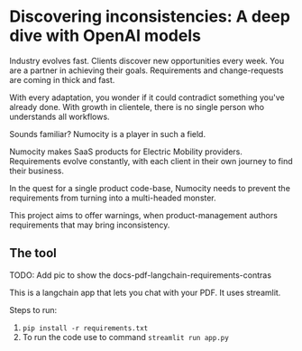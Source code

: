 # Discovering inconsistencies: A deep dive with OpenAI models

Industry evolves fast. Clients discover new opportunities every week.
You are a partner in achieving their goals.
Requirements and change-requests are coming in thick and fast.

With every adaptation, you wonder if it could contradict something you've already done.
With growth in clientele, there is no single person who understands all workflows.

Sounds familiar? Numocity is a player in such a field.

Numocity makes SaaS products for Electric Mobility providers.
Requirements evolve constantly, with each client in their own journey to find their business.

In the quest for a single product code-base, Numocity needs to prevent the requirements from turning into a multi-headed monster.

This project aims to offer warnings, when product-management authors requirements that may bring inconsistency.

## The tool

TODO: Add pic to show the docs-pdf-langchain-requirements-contras

This is a langchain app that lets you chat with your PDF. It uses streamlit.

Steps to run:

1. `pip install -r requirements.txt`
2. To run the code use to command `streamlit run app.py`

